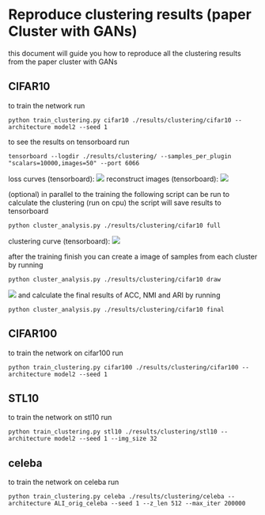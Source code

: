 # Reproduce clustering results (paper Cluster with GANs)
this document will guide you how to reproduce all the clustering results from the paper cluster with GANs  
## CIFAR10
to train the network run
```
python train_clustering.py cifar10 ./results/clustering/cifar10 --architecture model2 --seed 1
```
to see the results on tensorboard run
```
tensorboard --logdir ./results/clustering/ --samples_per_plugin "scalars=10000,images=50" --port 6066
```
loss curves (tensorboard):
<img src="images/clustering/cifar10/loss.png"/>
reconstruct images (tensorboard):
<img src="images/clustering/cifar10/rec.png"/>

(optional) in parallel to the training the following script can be run to calculate the clustering (run on cpu) the script will save results to tensorboard
```
python cluster_analysis.py ./results/clustering/cifar10 full
```
clustering curve (tensorboard):
<img src="images/clustering/cifar10/cluster_curve.png"/>

after the training finish you can create a image of samples from each cluster by running
```
python cluster_analysis.py ./results/clustering/cifar10 draw
```
<img src="images/clustering/cifar10/cluster_samples.png"/>
and calculate the final results of ACC, NMI and ARI by running

```
python cluster_analysis.py ./results/clustering/cifar10 final
```
## CIFAR100
to train the network on cifar100 run
```
python train_clustering.py cifar100 ./results/clustering/cifar100 --architecture model2 --seed 1
```
## STL10
to train the network on stl10 run
```
python train_clustering.py stl10 ./results/clustering/stl10 --architecture model2 --seed 1 --img_size 32
```
## celeba
to train the network on celeba run
```
python train_clustering.py celeba ./results/clustering/celeba --architecture ALI_orig_celeba --seed 1 --z_len 512 --max_iter 200000
```


 
